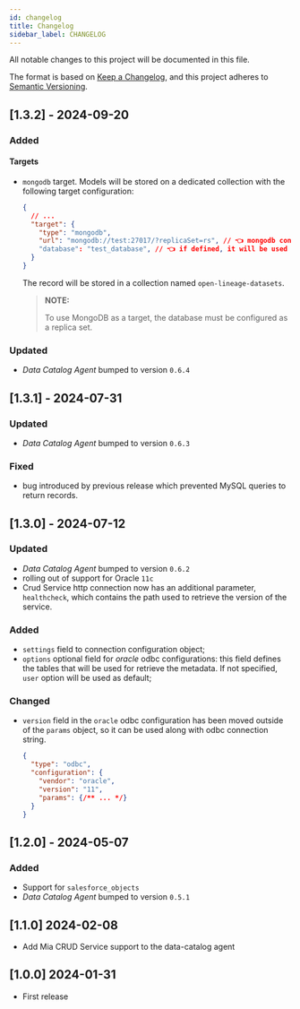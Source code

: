 ```yaml
---
id: changelog
title: Changelog
sidebar_label: CHANGELOG
---
```




All notable changes to this project will be documented in this file.

The format is based on [Keep a Changelog](https://keepachangelog.com/en/1.0.0/),
and this project adheres to [Semantic Versioning](https://semver.org/spec/v2.0.0.html).

## [1.3.2] - 2024-09-20

### Added

#### Targets

- `mongodb` target. Models will be stored on a dedicated collection with the following target configuration:
  ```json
  {
    // ...
    "target": {
      "type": "mongodb",
      "url": "mongodb://test:27017/?replicaSet=rs", // 👈 mongodb connection string: the database must be a replica set
      "database": "test_database", // 👈 if defined, it will be used as default database to store the models
    }
  }
  ```
  
  The record will be stored in a collection named `open-lineage-datasets`.
  
  > **NOTE:**
  >
  > To use MongoDB as a target, the database must be configured as a replica set.

### Updated

- _Data Catalog Agent_ bumped to version `0.6.4`

## [1.3.1] - 2024-07-31

### Updated

- _Data Catalog Agent_ bumped to version `0.6.3`

### Fixed

- bug introduced by previous release which prevented MySQL queries
  to return records.

## [1.3.0] - 2024-07-12

### Updated

- _Data Catalog Agent_ bumped to version `0.6.2`
- rolling out of support for Oracle `11c`
- Crud Service http connection now has an additional parameter, `healthcheck`, which contains the path used to retrieve the version of the service.

### Added

- `settings` field to connection configuration object;
- `options` optional field for _oracle_ odbc configurations: this field defines the tables that will be used for retrieve the metadata.
  If not specified, `user` option will be used as default;

### Changed

- `version` field in the `oracle` odbc configuration has been moved outside of the `params` object, so it can be used along with odbc connection string.
  ```json title={example.json}
  { 
    "type": "odbc",
    "configuration": {
      "vendor": "oracle",
      "version": "11",
      "params": {/** ... */}
    }
  }
  ```


## [1.2.0] - 2024-05-07

### Added

- Support for `salesforce_objects`
- _Data Catalog Agent_ bumped to version `0.5.1`

## [1.1.0] 2024-02-08

- Add Mia CRUD Service support to the data-catalog agent

## [1.0.0] 2024-01-31

- First release
